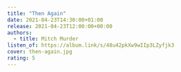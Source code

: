 ```yaml
---
title: "Then Again"
date: 2021-04-23T14:30:00+01:00
release: 2021-04-23T12:00:00+00:00
authors:
  - title: Mitch Murder
listen_of: https://album.link/s/48u42pkXw9wIIp3LZyfjk3
cover: then-again.jpg
rating: 5
---
```

